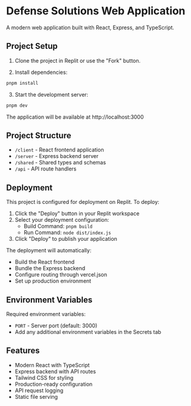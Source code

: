 
# Defense Solutions Web Application

A modern web application built with React, Express, and TypeScript.

## Project Setup

1. Clone the project in Replit or use the "Fork" button.

2. Install dependencies:
```bash
pnpm install
```

3. Start the development server:
```bash
pnpm dev
```

The application will be available at http://localhost:3000

## Project Structure

- `/client` - React frontend application
- `/server` - Express backend server
- `/shared` - Shared types and schemas
- `/api` - API route handlers

## Deployment

This project is configured for deployment on Replit. To deploy:

1. Click the "Deploy" button in your Replit workspace
2. Select your deployment configuration:
   - Build Command: `pnpm build`
   - Run Command: `node dist/index.js`
3. Click "Deploy" to publish your application

The deployment will automatically:
- Build the React frontend
- Bundle the Express backend
- Configure routing through vercel.json
- Set up production environment

## Environment Variables

Required environment variables:
- `PORT` - Server port (default: 3000)
- Add any additional environment variables in the Secrets tab

## Features

- Modern React with TypeScript
- Express backend with API routes
- Tailwind CSS for styling
- Production-ready configuration
- API request logging
- Static file serving
